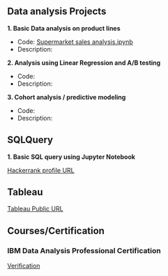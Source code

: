 ## Data analysis Projects
**1. Basic Data analysis on product lines**
 - Code: [Supermarket sales analysis.ipynb](https://github.com/mguan10/Data-Analyst-Portfolio/blob/main/Supermarket%20sales%20analysis.ipynb)
 - Description:

**2. Analysis using Linear Regression and A/B testing**
 - Code: 
 - Description: 

**3. Cohort analysis / predictive modeling**
 - Code: 
 - Description: 

## SQLQuery 
**1. Basic SQL query using Jupyter Notebook**


[Hackerrank profile URL](https://www.hackerrank.com/yguan07)

## Tableau 
[Tableau Public URL](https://public.tableau.com/app/profile/younggwang6004)


## Courses/Certification
### IBM Data Analysis Professional Certification 
[Verification](https://coursera.org/verify/professional-cert/B6TW96GNNAUD)
